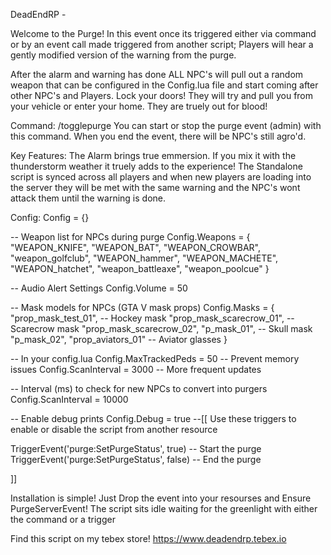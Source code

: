DeadEndRP -

Welcome to the Purge! In this event once its triggered either via command or by an event call made triggered from another script; Players will hear a gently modified version of the warning from the purge. 

After the alarm and warning has done ALL NPC's will pull out a random weapon that can be configured in the Config.lua file and start coming after other NPC's and Players. Lock your doors! They will try and pull you from your vehicle or enter your home. They are truely out for blood! 

Command: /togglepurge
You can start or stop the purge event (admin) with this command. When you end the event, there will be NPC's still agro'd. 

Key Features:
The Alarm brings true emmersion. If you mix it with the thunderstorm weather it truely adds to the experience! The Standalone script is synced across all players and when new players are loading into the server they will be met with the same warning and the NPC's wont attack them until the warning is done. 

Config:
Config = {}

-- Weapon list for NPCs during purge
Config.Weapons = {
    "WEAPON_KNIFE",
    "WEAPON_BAT",
    "WEAPON_CROWBAR",
    "weapon_golfclub",
    "WEAPON_hammer",
    "WEAPON_MACHETE",
    "WEAPON_hatchet",
    "weapon_battleaxe",
    "weapon_poolcue"
}

-- Audio Alert Settings
Config.Volume = 50


-- Mask models for NPCs (GTA V mask props)
Config.Masks = {
    "prop_mask_test_01",      -- Hockey mask
    "prop_mask_scarecrow_01", -- Scarecrow mask
    "prop_mask_scarecrow_02",
    "p_mask_01",             -- Skull mask
    "p_mask_02",
    "prop_aviators_01"       -- Aviator glasses
}

-- In your config.lua
Config.MaxTrackedPeds = 50 -- Prevent memory issues
Config.ScanInterval = 3000 -- More frequent updates

-- Interval (ms) to check for new NPCs to convert into purgers
Config.ScanInterval = 10000

-- Enable debug prints
Config.Debug = true
--[[
Use these triggers to enable or disable the script from another resource

TriggerEvent('purge:SetPurgeStatus', true)  -- Start the purge
TriggerEvent('purge:SetPurgeStatus', false) -- End the purge

]]

Installation is simple! Just Drop the event into your resourses and Ensure PurgeServerEvent! 
The script sits idle waiting for the greenlight with either the command or a trigger

Find this script on my tebex store!
https://www.deadendrp.tebex.io
